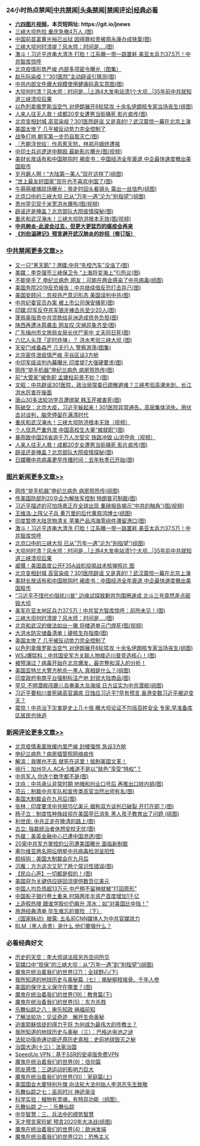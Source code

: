 <div id="tt">
<h3>24小时热点禁闻|<a href="#%E4%B8%AD%E5%85%B1%E7%A6%81%E9%97%BB%E6%9B%B4%E5%A4%9A%E6%96%87%E7%AB%A0">中共禁闻</a>|<a href="#%E5%9B%BE%E7%89%87%E6%96%B0%E9%97%BB%E6%9B%B4%E5%A4%9A%E6%96%87%E7%AB%A0">头条禁闻</a>|<a href="#%E6%96%B0%E9%97%BB%E8%AF%84%E8%AE%BA%E6%9B%B4%E5%A4%9A%E6%96%87%E7%AB%A0">禁闻评论|<a href="#%E5%BF%85%E7%9C%8B%E7%BB%8F%E5%85%B8%E5%A5%BD%E6%96%87">经典必看</a></h3>
<ul>
<li><b><a href="http://d1.bdrive.tk/64.mp4" target="_blank">六四图片视频</a>，本页短网址: https://git.io/jnews</b></li>
<li><a href="https://github.com/fqnews/bnews/blob/master/cbnews/20200624/1349845.md">三峡大坝危险 重庆急撤4万人 (图)</a></li>
<li><a href="https://github.com/fqnews/bnews/blob/master/cbnews/20200624/1349861.md">中国前首富黄光裕已出狱 因得罪权贵被周永康办成铁案(图)</a></li>
<li><a href="https://github.com/fqnews/bnews/blob/master/topimagenews/20200624/1349798.md">三峡大坝何时溃堤？风水师：时间是….(图)</a></li>
<li><a href="https://github.com/fqnews/bnews/blob/master/topimagenews/20200624/1349993.md">激斗！习近平连串大清洗 打脸！江系曝一带一路噩耗 美亚太兵力37.5万！中共智库惊呼</a></li>
<li><a href="https://github.com/fqnews/bnews/blob/master/cbnews/20200624/1349757.md">北京疫情形势严峻 内部多项密令曝光（图集）</a></li>
<li><a href="https://github.com/fqnews/bnews/blob/master/cbnews/20200624/1349749.md">赵乐际染疫？“301医院”主动辟谣引猜测(图)</a></li>
<li><a href="https://github.com/fqnews/bnews/blob/master/cbnews/20200624/1349995.md">中共内部文件爆大规模使用健康码真实意图(图)</a></li>
<li><a href="https://github.com/fqnews/bnews/blob/master/topimagenews/20200624/1349948.md">大坝何时溃？风水师：时间是…|上游4大发电站溃1个大坝...|35年前中共就知道三峡溃坝后果</a></li>
<li><a href="https://github.com/fqnews/bnews/blob/master/topimagenews/20200624/1349697.md">以色列拿俄罗斯当空气 对伊朗展开8轮猛攻 十余名伊朗核专家当场丧生(组图)</a></li>
<li><a href="https://github.com/fqnews/bnews/blob/master/cbnews/20200625/1350094.md">人来人往无人救！成都20岁女遭男当街捅死 影片疯传(图)</a></li>
<li><a href="https://github.com/fqnews/bnews/blob/master/topimagenews/20200624/1349926.md">北京变相封城 高官染疫？301医院辟谣 又是真的!？武汉震惊一幕在北京上演</a></li>
<li><a href="https://github.com/fqnews/bnews/blob/master/comments/20200624/1349702.md">美国太惨了 几乎被反动势力完全控制了</a></li>
<li><a href="https://github.com/fqnews/bnews/blob/master/cnnews/20200624/1349839.md">战争打响 朝军第一步恐自取灭亡(图)</a></li>
<li><a href="https://github.com/fqnews/bnews/blob/master/ssgc/20200625/1350087.md">〖兲朝浮世绘〗作恶惹天怒，林郑月娥终遭报</a></li>
<li><a href="https://github.com/fqnews/bnews/blob/master/cbnews/20200624/1349758.md">中印士兵巡逻途中群殴 最新影片曝光(图/视频)</a></li>
<li><a href="https://github.com/fqnews/bnews/blob/master/topimagenews/20200624/1349821.md">美财长放话有和中国脱钩时 褐皮书：中国经济全年衰退 中企最快速度撤出美国股市</a></li>
<li><a href="https://github.com/fqnews/bnews/blob/master/yule/20200625/1350108.md">岁月磨人啊！“大陆第一美人”现在这样了(组图)</a></li>
<li><a href="https://github.com/fqnews/bnews/blob/master/comments/20200624/1349911.md">“世上最友好国家”现在也不喜欢中国了(图)</a></li>
<li><a href="https://github.com/fqnews/bnews/blob/master/yule/20200625/1350019.md">牛萌萌被捕现场曝光：带走时回头看镜头 露出一丝怯色(组图)</a></li>
<li><a href="https://github.com/fqnews/bnews/blob/master/topimagenews/20200624/1349974.md">北京口中的三峡大坝 已从"万年一遇"沦为"别指望"(组图)</a></li>
<li><a href="https://github.com/fqnews/bnews/blob/master/cbnews/20200624/1349846.md">贵州罕见现千米宽洪水爆布(图/视频)</a></li>
<li><a href="https://github.com/fqnews/bnews/blob/master/cbnews/20200625/1350089.md">辟谣还是掩盖？北京部队大院疫情探秘(图)</a></li>
<li><a href="https://github.com/fqnews/bnews/blob/master/cbnews/20200624/1349994.md">重庆和武汉淹水！三峡大坝防洪根本无效(图/视频)</a></li>
<li><b><a href="https://github.com/fqnews/bnews/blob/master/comments/20200211/1275071.md" target="_blank">中共肺炎-此波会过去，但更大更猛烈的瘟疫会再来</a></b></li>
<li><b><a href="https://github.com/fqnews/bnews/blob/master/comments/20200207/1272816.md" target="_blank">《刘伯温碑记》预言避开武汉肺炎的妙招（修订版）</a></b></li>
</ul>
</div>

<div class="catlist">
<h3><a href="https://github.com/fqnews/bnews/blob/master/cbnews/" target="_blank">中共禁闻</a><span><a href="https://github.com/fqnews/bnews/blob/master/cbnews/" target="_blank" rel="nofollow">更多文章>></a></span></h3>
<ul>
<li><a href="https://github.com/fqnews/bnews/blob/master/cbnews/20200625/1350260.md" target="_blank">又一只“黑天鹅”？港媒:中共“失控汽车”没油了(图)</a></li>
<li><a href="https://github.com/fqnews/bnews/blob/master/cbnews/20200625/1350259.md" target="_blank">美媒：李克强签三峡保卫令 “上海将变海上”引热议(图)</a></li>
<li><a href="https://github.com/fqnews/bnews/blob/master/cbnews/20200625/1350251.md" target="_blank">不能举手了 申纪兰病危 网友：可能在两会感染了中共病毒(组图)</a></li>
<li><a href="https://github.com/fqnews/bnews/blob/master/cbnews/20200625/1350250.md" target="_blank">美国务院2019反恐报告：中共继续借反恐打击异己(图)</a></li>
<li><a href="https://github.com/fqnews/bnews/blob/master/cbnews/20200625/1350249.md" target="_blank">美国安顾问：忽视共产意识形态 美国误判中共(图)</a></li>
<li><a href="https://github.com/fqnews/bnews/blob/master/cbnews/20200625/1350234.md" target="_blank">中共纪委官员办案 被上市公司保安捅死(图)</a></li>
<li><a href="https://github.com/fqnews/bnews/blob/master/cbnews/20200625/1350229.md" target="_blank">印媒:印军反夺共军狼牙棒击杀至少20人(图)</a></li>
<li><a href="https://github.com/fqnews/bnews/blob/master/cbnews/20200625/1350228.md" target="_blank">蓬佩奥指责中共贷款给非洲造成债务负担(图)</a></li>
<li><a href="https://github.com/fqnews/bnews/blob/master/cbnews/20200625/1350222.md" target="_blank">陕西再遭冰雹袭击 网友叹:灾祸异象齐至(图)</a></li>
<li><a href="https://github.com/fqnews/bnews/blob/master/cbnews/20200625/1350221.md" target="_blank">广东梅州市文旅局女局长伏尸家中 丈夫同日死(图)</a></li>
<li><a href="https://github.com/fqnews/bnews/blob/master/cbnews/20200625/1350212.md" target="_blank">六亿人头顶「定时炸弹」？ 洪水考验三峡大坝 (图)</a></li>
<li><a href="https://github.com/fqnews/bnews/blob/master/cbnews/20200625/1350211.md" target="_blank">天安门戒备森严 几无行人 警察游荡(图集)</a></li>
<li><a href="https://github.com/fqnews/bnews/blob/master/cbnews/20200625/1350201.md" target="_blank">北京密件泄疫情严峻 平谷区设3方舱</a></li>
<li><a href="https://github.com/fqnews/bnews/blob/master/cbnews/20200625/1350180.md" target="_blank">中印军级谈判内幕曝光 印度提7大强硬要求(图)</a></li>
<li><a href="https://github.com/fqnews/bnews/blob/master/cbnews/20200625/1350179.md" target="_blank">网传“举手机器”申纪兰病危 病房照热传(图)</a></li>
<li><a href="https://github.com/fqnews/bnews/blob/master/cbnews/20200625/1350168.md" target="_blank">前“大管家”被免职 孟建柱前景不妙？(图)</a></li>
<li><a href="https://github.com/fqnews/bnews/blob/master/cbnews/20200625/1350143.md" target="_blank">文昭：中共辟谣301医院，政治局常委已疏散避难？三峡考验高潮未到、长江洪水厉害在後面</a></li>
<li><a href="https://github.com/fqnews/bnews/blob/master/cbnews/20200625/1350135.md" target="_blank">唐山30多法轮功学员遭绑架 韩玉芹被害死(图)</a></li>
<li><a href="https://github.com/fqnews/bnews/blob/master/cbnews/20200625/1350130.md" target="_blank">陈破空：北京大疫，习近平躲起来！301医院异常通告。高层集体消失。用伏击对谈判，脑壳停留在满清时代</a></li>
<li><a href="https://github.com/fqnews/bnews/blob/master/cbnews/20200625/1350100.md" target="_blank">重庆和武汉淹水！三峡大坝防洪根本无效（视频）</a></li>
<li><a href="https://github.com/fqnews/bnews/blob/master/cbnews/20200625/1350099.md" target="_blank">个人信息严重外泄 中国高校生大量“被就职”(图)</a></li>
<li><a href="https://github.com/fqnews/bnews/blob/master/cbnews/20200625/1350098.md" target="_blank">暴雨致中国26省逾千万人次受灾 铁路冲毁 山洪夺命（视频）</a></li>
<li><a href="https://github.com/fqnews/bnews/blob/master/cbnews/20200625/1350094.md" target="_blank">人来人往无人救！成都20岁女遭男当街捅死 影片疯传(图)</a></li>
<li><a href="https://github.com/fqnews/bnews/blob/master/cbnews/20200625/1350089.md" target="_blank">辟谣还是掩盖？北京部队大院疫情探秘(图)</a></li>
<li><a href="https://github.com/fqnews/bnews/blob/master/cbnews/20200625/1350082.md" target="_blank">日媒曝中共病毒更早传播时间：去年秋季已开始(图)</a></li>

</ul>
</div>
<div class="catlist">
<h3><a href="https://github.com/fqnews/bnews/blob/master/topimagenews/" target="_blank">图片新闻</a><span><a href="https://github.com/fqnews/bnews/blob/master/topimagenews/" target="_blank" rel="nofollow">更多文章>></a></span></h3>
<ul>
<li><a href="https://github.com/fqnews/bnews/blob/master/topimagenews/20200625/1350248.md" target="_blank">网传“举手机器”申纪兰病危 病房照热传(组图)</a></li>
<li><a href="https://github.com/fqnews/bnews/blob/master/topimagenews/20200625/1350247.md" target="_blank">传美国防部列20华企为解放军控制 特朗普可制裁(图)</a></li>
<li><a href="https://github.com/fqnews/bnews/blob/master/topimagenews/20200625/1350233.md" target="_blank">习近平描述的可怕场景正在全球出现 重磅报告揭示“中共的触角”(图/视频)</a></li>
<li><a href="https://github.com/fqnews/bnews/blob/master/topimagenews/20200625/1350118.md" target="_blank">王维洛:上阵父子兵 黄万里的后代黄观鸿博士(组图)</a></li>
<li><a href="https://github.com/fqnews/bnews/blob/master/topimagenews/20200625/1350030.md" target="_blank">印度暂停大陆货物清关 苹果产品鸿海零组件滞留港口(图)</a></li>
<li><a href="https://github.com/fqnews/bnews/blob/master/topimagenews/20200624/1349993.md" target="_blank">激斗！习近平连串大清洗 打脸！江系曝一带一路噩耗 美亚太兵力37.5万！中共智库惊呼</a></li>
<li><a href="https://github.com/fqnews/bnews/blob/master/topimagenews/20200624/1349974.md" target="_blank">北京口中的三峡大坝 已从&#8221;万年一遇&#8221;沦为&#8221;别指望&#8221;(组图)</a></li>
<li><a href="https://github.com/fqnews/bnews/blob/master/topimagenews/20200624/1349948.md" target="_blank">大坝何时溃？风水师：时间是…|上游4大发电站溃1个大坝&#8230;|35年前中共就知道三峡溃坝后果</a></li>
<li><a href="https://github.com/fqnews/bnews/blob/master/topimagenews/20200624/1349927.md" target="_blank">威慑！美国首度公开F35A战机投掷战术核弹照片 图</a></li>
<li><a href="https://github.com/fqnews/bnews/blob/master/topimagenews/20200624/1349926.md" target="_blank">北京变相封城 高官染疫？301医院辟谣 又是真的!？武汉震惊一幕在北京上演</a></li>
<li><a href="https://github.com/fqnews/bnews/blob/master/topimagenews/20200624/1349821.md" target="_blank">美财长放话有和中国脱钩时 褐皮书：中国经济全年衰退 中企最快速度撤出美国股市</a></li>
<li><a href="https://github.com/fqnews/bnews/blob/master/topimagenews/20200624/1349806.md" target="_blank">“习近平不惜代价阻扰川普” 边缘试探致剿共包围圈速成 北斗三号竟然差点砸毁大坝</a></li>
<li><a href="https://github.com/fqnews/bnews/blob/master/topimagenews/20200624/1349805.md" target="_blank">美军在亚太地区兵力37.5万！中共官方智库惊呼：前所未见！(图)</a></li>
<li><a href="https://github.com/fqnews/bnews/blob/master/topimagenews/20200624/1349798.md" target="_blank">三峡大坝何时溃堤？风水师：时间是….(图)</a></li>
<li><a href="https://github.com/fqnews/bnews/blob/master/topimagenews/20200624/1349784.md" target="_blank">北京和武汉的做法如出一辙 将楼道单元门焊死(图/视频)</a></li>
<li><a href="https://github.com/fqnews/bnews/blob/master/topimagenews/20200624/1349756.md" target="_blank">大洪水防灾储备清单丨硬核生存指南(图)</a></li>
<li><a href="https://github.com/fqnews/bnews/blob/master/comments/20200624/1349702.md" target="_blank">美国太惨了 几乎被反动势力完全控制了</a></li>
<li><a href="https://github.com/fqnews/bnews/blob/master/topimagenews/20200624/1349697.md" target="_blank">以色列拿俄罗斯当空气 对伊朗展开8轮猛攻 十余名伊朗核专家当场丧生(组图)</a></li>
<li><a href="https://github.com/fqnews/bnews/blob/master/topimagenews/20200624/1349629.md" target="_blank">WSJ爆猛料：中共国安军方关联人物接近川普竞选核心！(图)</a></li>
<li><a href="https://github.com/fqnews/bnews/blob/master/comments/20200624/1349458.md" target="_blank">被预演过？病毒开始在北京爆发，最完整和深入的分析！</a></li>
<li><a href="https://github.com/fqnews/bnews/blob/master/topimagenews/20200624/1349572.md" target="_blank">美国亚特兰大警方枪杀一黑人 真相是什么？(组图)</a></li>
<li><a href="https://github.com/fqnews/bnews/blob/master/topimagenews/20200624/1349456.md" target="_blank">印度政府电商平台强制标注产地 封锁大陆商品(图)</a></li>
<li><a href="https://github.com/fqnews/bnews/blob/master/topimagenews/20200624/1349424.md" target="_blank">罕见 不明潜舰闯鹿儿岛奄美大岛海域 日方证实为中共潜舰(组图)</a></li>
<li><a href="https://github.com/fqnews/bnews/blob/master/topimagenews/20200623/1349381.md" target="_blank">习近平要和川普死磕高官漏底 日蚀应习近平?早有预言 香港变数习近平被迫变天？</a></li>
<li><a href="https://github.com/fqnews/bnews/blob/master/topimagenews/20200623/1349354.md" target="_blank">震惊！中共治下灾害是史上几十倍 曝大坝论证不包括百姓安全 专家:早准备库区居民也快逃</a></li>

</ul>
</div>
<div class="catlist">
<h3><a href="https://github.com/fqnews/bnews/blob/master/comments/" target="_blank">新闻评论</a><span><a href="https://github.com/fqnews/bnews/blob/master/comments/" target="_blank" rel="nofollow">更多文章>></a></span></h3>
<ul>
<li><a href="https://github.com/fqnews/bnews/blob/master/comments/20200625/1350255.md" target="_blank">北京疫情表面放缓内里严峻 封楼强悍 急设3方舱</a></li>
<li><a href="https://github.com/fqnews/bnews/blob/master/comments/20200625/1350254.md" target="_blank">申纪兰病危？病房插管照网络疯传</a></li>
<li><a href="https://github.com/fqnews/bnews/blob/master/comments/20200625/1350239.md" target="_blank">解滨：我哪也不去 就死在这里！抵制美国文革！</a></li>
<li><a href="https://github.com/fqnews/bnews/blob/master/comments/20200625/1350219.md" target="_blank">徐行：加州华人 ACA-5难道不是以“肤色”享受“特权”？</a></li>
<li><a href="https://github.com/fqnews/bnews/blob/master/comments/20200625/1350210.md" target="_blank">中共军人 你连个数字都不是(图)</a></li>
<li><a href="https://github.com/fqnews/bnews/blob/master/comments/20200625/1350207.md" target="_blank">沈舟：中共承认非常时期 地摊和创业口号后 再推出口转内销(图)</a></li>
<li><a href="https://github.com/fqnews/bnews/blob/master/comments/20200625/1350206.md" target="_blank">项云：制裁中共军队和宣传类高官当然出师有名(图)</a></li>
<li><a href="https://github.com/fqnews/bnews/blob/master/comments/20200625/1350200.md" target="_blank">美国大制裁会在九月后(图)</a></li>
<li><a href="https://github.com/fqnews/bnews/blob/master/comments/20200625/1350189.md" target="_blank">张林：印度要求中共赔15亿美元 据称双方谈判已破裂 开打在即？(图)</a></li>
<li><a href="https://github.com/fqnews/bnews/blob/master/comments/20200625/1350181.md" target="_blank">杨子立：制度性种族歧视在美国早已消失 黑人孩子教育出了问题 (组图)</a></li>
<li><a href="https://github.com/fqnews/bnews/blob/master/comments/20200625/1350170.md" target="_blank">利世民: 中共正走在晚清的路上(图)</a></li>
<li><a href="https://github.com/fqnews/bnews/blob/master/comments/20200625/1350169.md" target="_blank">古立: 独裁统治者休想安枕无忧(图)</a></li>
<li><a href="https://github.com/fqnews/bnews/blob/master/comments/20200625/1350167.md" target="_blank">外媒：美英金融中心已遭中国滲透(图)</a></li>
<li><a href="https://github.com/fqnews/bnews/blob/master/comments/20200625/1350166.md" target="_blank">20家中共军方掌控的公司遭美国曝光 面临新制裁</a></li>
<li><a href="https://github.com/fqnews/bnews/blob/master/comments/20200625/1350165.md" target="_blank">塞尔维亚两名网坛明星中共病毒检测呈阳性</a></li>
<li><a href="https://github.com/fqnews/bnews/blob/master/comments/20200625/1350164.md" target="_blank">颜纯钩：美国大制裁会在九月后</a></li>
<li><a href="https://github.com/fqnews/bnews/blob/master/comments/20200625/1350163.md" target="_blank">沉雁：方方这次又犯了两个常识性错误(图)</a></li>
<li><a href="https://github.com/fqnews/bnews/blob/master/comments/20200625/1350162.md" target="_blank">【民众心声】一切都是假的！(图)</a></li>
<li><a href="https://github.com/fqnews/bnews/blob/master/comments/20200625/1350159.md" target="_blank">美国将为关键供应链回流提供数百亿美元</a></li>
<li><a href="https://github.com/fqnews/bnews/blob/master/comments/20200625/1350158.md" target="_blank">中国人均负债超13万元 中产稍不留神就被“打回原形”</a></li>
<li><a href="https://github.com/fqnews/bnews/blob/master/comments/20200625/1350157.md" target="_blank">中国影子银行卷土重来 时隔两年半资产首度增加1千亿</a></li>
<li><a href="https://github.com/fqnews/bnews/blob/master/comments/20200625/1350149.md" target="_blank">上造假热搜 跟谁学股价仍飙升 浑水：如“对美国比中指！”</a></li>
<li><a href="https://github.com/fqnews/bnews/blob/master/comments/20200625/1350139.md" target="_blank">旅游经典清单   毕生难忘的冒险 （下）</a></li>
<li><a href="https://github.com/fqnews/bnews/blob/master/comments/20200625/1350123.md" target="_blank">《国家脉动》披露: 五名前CNN媒体人为中共官媒效力</a></li>
<li><a href="https://github.com/fqnews/bnews/blob/master/comments/20200625/1350122.md" target="_blank">BLM（黑人命贵）是什么 他们要做什么？</a></li>

</ul>
</div>

<div class="catlist">
<h3>必看经典好文</h3>
<ul>
<li><a href="https://github.com/fqnews/bnews/blob/master/tculture/20121025/73064.md" target="_blank">历史的天空：李大师讲法班另外空间所见</a></li>
<li><a href="https://github.com/fqnews/bnews/blob/master/cbnews/20200624/1349641.md" target="_blank">官媒口中“担保”的三峡大坝：从“万年一遇”到“别指望”(组图)</a></li>
<li><a href="https://github.com/fqnews/bnews/blob/master/comments/20181224/1052333.md" target="_blank">魔鬼在统治着我们的世界(27)：全球野心(下)</a></li>
<li><a href="https://github.com/fqnews/bnews/blob/master/topimagenews/20171210/868397.md" target="_blank">我所知道的地球历史与奥秘篇（七）：揭秘柳枝接骨、千年人参</a></li>
<li><a href="https://github.com/fqnews/bnews/blob/master/lifebaike/20200520/1331379.md" target="_blank">美国的保守主义保守在哪里？(图)</a></li>
<li><a href="https://github.com/fqnews/bnews/blob/master/comments/20180716/972458.md" target="_blank">魔鬼在统治着我们的世界(19)：教育篇(下)</a></li>
<li><a href="https://github.com/fqnews/bnews/blob/master/topimagenews/20180524/946967.md" target="_blank">魔鬼在统治着我们的世界(5)：东方杀戮</a></li>
<li><a href="https://github.com/fqnews/bnews/blob/master/tculture/20170717/792953.md" target="_blank">乐舞仙踪之八：审乐知政 祸福前知</a></li>
<li><a href="https://github.com/fqnews/bnews/blob/master/comments/20200307/1289968.md" target="_blank">了解法轮功：见证奇迹　解开生命奥秘</a></li>
<li><a href="https://github.com/fqnews/bnews/blob/master/comments/20200622/1346846.md" target="_blank">迫害耶稣信徒的得力干将  为何成为最伟大的传教士？</a></li>
<li><a href="https://github.com/fqnews/bnews/blob/master/tculture/xiulian/20170726/797589.md" target="_blank">我所知道的地球历史与奥秘（三）：巴格达电池之谜</a></li>
<li><a href="https://github.com/fqnews/bnews/blob/master/tculture/20121025/73069.md" target="_blank">法轮功宿命通功能还原历史真相：史前地球毁灭之秘</a></li>
<li><a href="https://github.com/fqnews/bnews/blob/master/cbnews/20180319/916654.md" target="_blank">治国大道(十三)：法家治国</a></li>
<li><a href="https://github.com/fqnews/bnews/blob/master/cbnews/20191226/1241739.md" target="_blank">SpeedUp VPN：基于SSR的安卓版免费VPN</a></li>
<li><a href="https://github.com/fqnews/bnews/blob/master/topimagenews/20180529/949649.md" target="_blank">魔鬼在统治着我们的世界(9)：信仰篇</a></li>
<li><a href="https://github.com/fqnews/bnews/blob/master/cbnews/20200126/1265515.md" target="_blank">网友感悟：三退运动的影响力巨大</a></li>
<li><a href="https://github.com/fqnews/bnews/blob/master/topimagenews/20180529/950153.md" target="_blank">魔鬼在统治着我们的世界(10)：家庭篇(上)</a></li>
<li><a href="https://github.com/fqnews/bnews/blob/master/comments/20200516/1329276.md" target="_blank">美国国会大厦特别升旗 向法轮大法创始人李洪志先生致敬</a></li>
<li><a href="https://github.com/fqnews/bnews/blob/master/tculture/20190101/792550.md" target="_blank">乐舞仙踪之七：巫风时兴 神迹渐没</a></li>
<li><a href="https://github.com/fqnews/bnews/blob/master/comments/20200605/783205.md" target="_blank">科学实验：植物有灵魂，有特异功能（组图）</a></li>
<li><a href="https://github.com/fqnews/bnews/blob/master/tculture/20170710/789533.md" target="_blank">乐舞仙踪 之一：乐舞仙踪</a></li>
<li><a href="https://github.com/fqnews/bnews/blob/master/comments/20200605/783248.md" target="_blank">中华智慧：三、兵法中的顺势智慧</a></li>
<li><a href="https://github.com/fqnews/bnews/blob/master/topimagenews/20200513/1327828.md" target="_blank">天才预言家珍妮 预言2020年大决战(组图)</a></li>
<li><a href="https://github.com/fqnews/bnews/blob/master/topimagenews/20180522/946266.md" target="_blank">魔鬼在统治着我们的世界(4)：欧洲发端</a></li>
<li><a href="https://github.com/fqnews/bnews/blob/master/comments/20180804/981524.md" target="_blank">魔鬼在统治着我们的世界(22)：恐怖主义</a></li>

</ul>
</div>